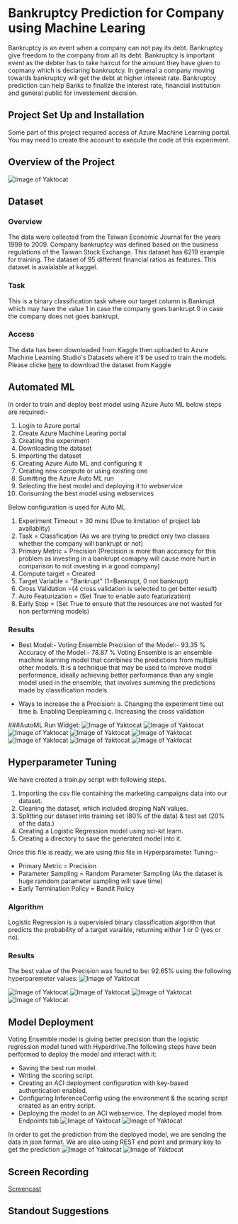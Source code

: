 # Bankruptcy Prediction for Company using Machine Learing
Bankruptcy is an event when a company can not pay its debt. Bankruptcy give freedom to the company from all its debt. Bankruptcy is important event as the debter has to take haircut for the amount they have given to copmany which is declaring bankruptcy. In general a company moving towards bankruptcy will get the debt at higher interest rate. Bankruptcy prediction can help Banks to finalize the interest rate, financial institution and general public for investement decision. 

## Project Set Up and Installation
Some part of this project required access of Azure Machine Learning portal. You may need to create the account to execute the code of this experiment. 
## Overview of the Project 
![Image of Yaktocat](https://github.com/agshiv92/Company-Bankruptcy-Prediction/blob/main/Presentation1.jpg)

## Dataset

### Overview
The data were collected from the Taiwan Economic Journal for the years 1999 to 2009. Company bankruptcy was defined based on the business regulations of the Taiwan Stock Exchange. This dataset has 6219 example for training. The dataset of 95 different financial ratios as features. This dataset is avaialable at kaggel. 

### Task
This is a binary classification task where our target column is Bankrupt which may have the value 1 in case the company goes bankrupt 0 in case the company does not goes bankrupt.

### Access
The data has been downloaded from Kaggle then uploaded to Azure Machine Learning Studio's Datasets where it'll be used to train the models. Please clicke [here](https://www.kaggle.com/fedesoriano/company-bankruptcy-prediction "here") to download the dataset from Kaggle

## Automated ML
In order to train and deploy best model using Azure Auto ML below steps are required:-
1. Login to Azure portal 
2. Create Azure Machine Learing portal
3. Creating the experiment 
4. Downloading the dataset 
5. Importing the dataset 
6. Creating Azure Auto ML and configuring it 
7. Creating new compute or using existing one
8. Sumitting the Azure Auto ML run 
9. Selecting the best model and deploying it to webservice
10. Consuming the best model using webservices

Below configuration is used for Auto ML 
1. Experiment Timeout = 30 mins (Due to limitation of project lab availablity)
2. Task = Classfication (As we are trying to predict only two classes whether the company will bankrupt or not) 
3. Primary Metric = Precision (Precision is more than accuracy for this problem as investing in a bankrupt comapny will cause more hurt in comparison to not investing in a good company)
4. Compute target = Created  
5. Target Variable = "Bankrupt" (1=Bankrupt, 0 not bankrupt)
6. Cross Validation =(4 cross validation is selected to get better result)
7. Auto Featurization = (Set True to enable auto featurization)
8. Early Stop = (Set True to ensure that the resources are not wasted for non performing models)

### Results

* Best Model:- Voting Ensemble
Precision of the Model:- 93.35 % 
Accuracy of the Model:- 78.87 % 
Voting Ensemble is an ensemble machine learning model that combines the predictions from multiple other models. It is a technique that may be used to improve model performance, ideally achieving better performance than any single model used in the ensemble, that involves summing the predictions made by classification models.

* Ways to increase the a Precision:
a. Changing the experiment time out time
b. Enabling Deeplearning 
c. Increasing the cross validation 

###AutoML Run Widget:
![Image of Yaktocat](https://github.com/agshiv92/Company-Bankruptcy-Prediction/blob/main/1.JPG)
![Image of Yaktocat](https://github.com/agshiv92/Company-Bankruptcy-Prediction/blob/main/2.JPG)
![Image of Yaktocat](https://github.com/agshiv92/Company-Bankruptcy-Prediction/blob/main/3.JPG)
![Image of Yaktocat](https://github.com/agshiv92/Company-Bankruptcy-Prediction/blob/main/4.JPG)
![Image of Yaktocat](https://github.com/agshiv92/Company-Bankruptcy-Prediction/blob/main/5.JPG)
![Image of Yaktocat](https://github.com/agshiv92/Company-Bankruptcy-Prediction/blob/main/6.JPG)
![Image of Yaktocat](https://github.com/agshiv92/Company-Bankruptcy-Prediction/blob/main/7.JPG)
![Image of Yaktocat](https://github.com/agshiv92/Company-Bankruptcy-Prediction/blob/main/8.JPG)
## Hyperparameter Tuning

We have created a train.py script with following steps. 
1. Importing the csv file containing the marketing campaigns data into our dataset.
2. Cleaning the dataset, which included droping NaN values.
3. Splitting our dataset into training set (80% of the data) & test set (20% of the data.)
4. Creating a Logistic Regression model using sci-kit learn.
5. Creating a directory to save the generated model into it.

Once this file is ready, we are using this file in Hyperparameter Tuning:-

* Primary Metric = Precision
* Parameter Sampling = Random Parameter Sampling (As the dataset is huge ramdom parameter sampling will save time)
* Early Termination Policy = Bandit Policy 


### Algorithm
Logistic Regression is a supervisied binary classification algorithm that predicts the probability of a target varaible, returning either 1 or 0 (yes or no).


### Results
The best value of the Precision was found to be: 92.65%  using the following hyperparemeter values:
![Image of Yaktocat](https://github.com/agshiv92/Company-Bankruptcy-Prediction/blob/main/13.JPG)

![Image of Yaktocat](https://github.com/agshiv92/Company-Bankruptcy-Prediction/blob/main/9.JPG)
![Image of Yaktocat](https://github.com/agshiv92/Company-Bankruptcy-Prediction/blob/main/10.JPG)
![Image of Yaktocat](https://github.com/agshiv92/Company-Bankruptcy-Prediction/blob/main/11.JPG)
![Image of Yaktocat](https://github.com/agshiv92/Company-Bankruptcy-Prediction/blob/main/12.JPG)

## Model Deployment
Voting Ensemble model is giving better precision than the logistic regression model tuned with Hyperdrive.The following steps have been performed to deploy the model and interact with it:
* Saving the best run model.
* Writing the scoring script.
* Creating an ACI deployment configuration with key-based authentication enabled.
* Configuring InferenceConfig using the environment & the scoring script created as an entry script.
* Deploying the model to an ACI webservice. The deployed model from Endpoints tab
![Image of Yaktocat](https://github.com/agshiv92/Company-Bankruptcy-Prediction/blob/main/15.JPG)
![Image of Yaktocat](https://github.com/agshiv92/Company-Bankruptcy-Prediction/blob/main/16.JPG)

In order to get the prediction from the deployed model, we are sending the data in json format. We are also using REST end point and primary key to get the prediction
![Image of Yaktocat](https://github.com/agshiv92/Company-Bankruptcy-Prediction/blob/main/17.JPG)
![Image of Yaktocat](https://github.com/agshiv92/Company-Bankruptcy-Prediction/blob/main/18.JPG)

## Screen Recording
[Screencast](https://youtu.be/Xnfkm2BUVZ0 "Screencast")
## Standout Suggestions

